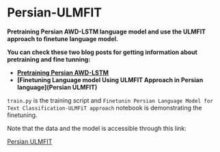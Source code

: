 # Persian-ULMFIT

**Pretraining Persian AWD-LSTM language model and use the ULMFIT approach to finetune language model.**

**You can check these two blog posts for getting information about pretraining and fine tunning:**

- **[Pretraining Persian AWD-LSTM](https://saied71.github.io/RohanAiLab/markdown/2021/07/17/Pretraining-Persian-AWD-LSTM-Language-model.html)**
- **[Finetuning Language model Using ULMFIT Approach in Persian language](Persian ULMFIT)**

`train.py` is the training script and `Finetunin Persian Language Model for Text Classification-ULMFiT approach` notebook is demonstrating the finetuning.

Note that the data and the model is accessible through this link:

[Persian ULMFIT](https://drive.google.com/file/d/1-VftZs-XxQD6KvmeNT8Io03MU1mQKylO/view?usp=sharing)

